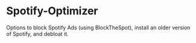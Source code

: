 # Spotify-Optimizer
Options to block Spotify Ads (using BlockTheSpot), install an older version of Spotify, and debloat it. 
